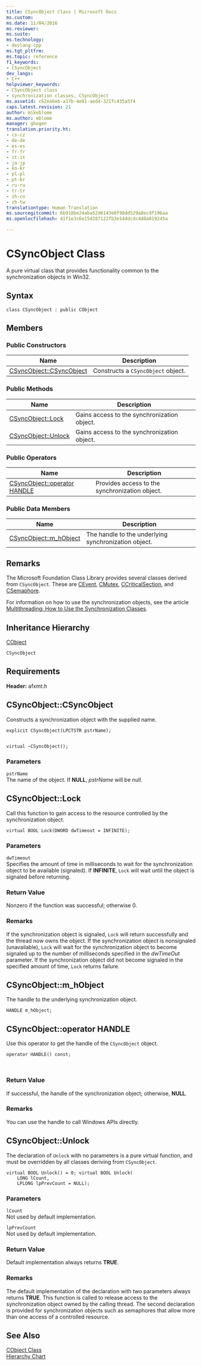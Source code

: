 ```yaml
---
title: CSyncObject Class | Microsoft Docs
ms.custom: 
ms.date: 11/04/2016
ms.reviewer: 
ms.suite: 
ms.technology:
- devlang-cpp
ms.tgt_pltfrm: 
ms.topic: reference
f1_keywords:
- CSyncObject
dev_langs:
- C++
helpviewer_keywords:
- CSyncObject class
- synchronization classes, CSyncObject
ms.assetid: c62ea6eb-a17b-4e01-aed4-321fc435a5f4
caps.latest.revision: 21
author: mikeblome
ms.author: mblome
manager: ghogen
translation.priority.ht:
- cs-cz
- de-de
- es-es
- fr-fr
- it-it
- ja-jp
- ko-kr
- pl-pl
- pt-br
- ru-ru
- tr-tr
- zh-cn
- zh-tw
translationtype: Human Translation
ms.sourcegitcommit: 6b918be24aba52d6143e8f98dd529a8ec9f196aa
ms.openlocfilehash: 41f1e3c6e15d287122fb3e14ddcdc4d8a019245a

---
```

# CSyncObject Class
A pure virtual class that provides functionality common to the synchronization objects in Win32.  
  
## Syntax  
  
```  
class CSyncObject : public CObject  
```  
  
## Members  
  
### Public Constructors  
  
|Name|Description|  
|----------|-----------------|  
|[CSyncObject::CSyncObject](#csyncobject__csyncobject)|Constructs a `CSyncObject` object.|  
  
### Public Methods  
  
|Name|Description|  
|----------|-----------------|  
|[CSyncObject::Lock](#csyncobject__lock)|Gains access to the synchronization object.|  
|[CSyncObject::Unlock](#csyncobject__unlock)|Gains access to the synchronization object.|  
  
### Public Operators  
  
|Name|Description|  
|----------|-----------------|  
|[CSyncObject::operator HANDLE](#csyncobject__operator_handle)|Provides access to the synchronization object.|  
  
### Public Data Members  
  
|Name|Description|  
|----------|-----------------|  
|[CSyncObject::m_hObject](#csyncobject__m_hobject)|The handle to the underlying synchronization object.|  
  
## Remarks  
 The Microsoft Foundation Class Library provides several classes derived from `CSyncObject`. These are [CEvent](../../mfc/reference/cevent-class.md), [CMutex](../../mfc/reference/cmutex-class.md), [CCriticalSection](../../mfc/reference/ccriticalsection-class.md), and [CSemaphore](../../mfc/reference/csemaphore-class.md).  
  
 For information on how to use the synchronization objects, see the article [Multithreading: How to Use the Synchronization Classes](../../parallel/multithreading-how-to-use-the-synchronization-classes.md).  
  
## Inheritance Hierarchy  
 [CObject](../../mfc/reference/cobject-class.md)  
  
 `CSyncObject`  
  
## Requirements  
 **Header:** afxmt.h  
  
##  <a name="csyncobject__csyncobject"></a>  CSyncObject::CSyncObject  
 Constructs a synchronization object with the supplied name.  
  
```  
explicit CSyncObject(LPCTSTR pstrName);

 
virtual ~CSyncObject();
```  
  
### Parameters  
 `pstrName`  
 The name of the object. If **NULL**, *pstrName* will be null.  
  
##  <a name="csyncobject__lock"></a>  CSyncObject::Lock  
 Call this function to gain access to the resource controlled by the synchronization object.  
  
```  
virtual BOOL Lock(DWORD dwTimeout = INFINITE);
```  
  
### Parameters  
 `dwTimeout`  
 Specifies the amount of time in milliseconds to wait for the synchronization object to be available (signaled). If **INFINITE**, `Lock` will wait until the object is signaled before returning.  
  
### Return Value  
 Nonzero if the function was successful; otherwise 0.  
  
### Remarks  
 If the synchronization object is signaled, `Lock` will return successfully and the thread now owns the object. If the synchronization object is nonsignaled (unavailable), `Lock` will wait for the synchronization object to become signaled up to the number of milliseconds specified in the *dwTimeOut* parameter. If the synchronization object did not become signaled in the specified amount of time, `Lock` returns failure.  
  
##  <a name="csyncobject__m_hobject"></a>  CSyncObject::m_hObject  
 The handle to the underlying synchronization object.  
  
```  
HANDLE m_hObject;  
```  
  
##  <a name="csyncobject__operator_handle"></a>  CSyncObject::operator HANDLE  
 Use this operator to get the handle of the `CSyncObject` object.  
  
```  
operator HANDLE() const;

 
```  
  
### Return Value  
 If successful, the handle of the synchronization object; otherwise, **NULL**.  
  
### Remarks  
 You can use the handle to call Windows APIs directly.  
  
##  <a name="csyncobject__unlock"></a>  CSyncObject::Unlock  
 The declaration of `Unlock` with no parameters is a pure virtual function, and must be overridden by all classes deriving from `CSyncObject`.  
  
```  
virtual BOOL Unlock() = 0; virtual BOOL Unlock(
    LONG lCount,  
    LPLONG lpPrevCount = NULL);
```  
  
### Parameters  
 `lCount`  
 Not used by default implementation.  
  
 `lpPrevCount`  
 Not used by default implementation.  
  
### Return Value  
 Default implementation always returns **TRUE**.  
  
### Remarks  
 The default implementation of the declaration with two parameters always returns **TRUE**. This function is called to release access to the synchronization object owned by the calling thread. The second declaration is provided for synchronization objects such as semaphores that allow more than one access of a controlled resource.  
  
## See Also  
 [CObject Class](../../mfc/reference/cobject-class.md)   
 [Hierarchy Chart](../../mfc/hierarchy-chart.md)






<!--HONumber=Jan17_HO2-->


